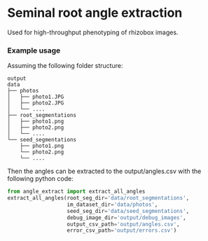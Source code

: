 
# Seminal root angle extraction

Used for high-throughput phenotyping of rhizobox images.

### Example usage

Assuming the following folder structure:

    output
    data
    ├── photos
    │   ├── photo1.JPG
    │   ├── photo2.JPG
    │   └── ....
    ├── root_segmentations
    │   ├── photo1.png
    │   ├── photo2.png
    │   └── ....
    └── seed_segmentations
        ├── photo1.png
        └── photo2.png
        └── ....

Then the angles can be extracted to the output/angles.csv with the following python code:

```python
from angle_extract import extract_all_angles
extract_all_angles(root_seg_dir='data/root_segmentations',
                   im_dataset_dir='data/photos',
                   seed_seg_dir='data/seed_segmentations',
                   debug_image_dir='output/debug_images',
                   output_csv_path='output/angles.csv',
                   error_csv_path='output/errors.csv')
```
